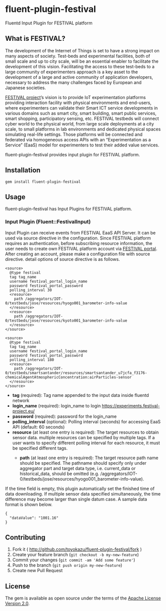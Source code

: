 # fluent-plugin-festival
Fluentd Input Plugin for FESTIVAL platform

## What is FESTIVAL?

The development of the Internet of Things is set to have a strong impact on many aspects of society. Test-beds and experimental facilities, both of small scale and up to city scale, will be an essential enabler to facilitate the development of this vision. Facilitating the access to these test-beds to a large community of experimenters approach is a key asset to the development of a large and active community of application developers, necessary to address the many challenges faced by European and Japanese societies.

[FESTIVAL project](http://www.festival-project.eu/)’s vision is to provide IoT experimentation platforms providing interaction facility with physical environments and end-users, where experimenters can validate their Smart ICT service developments in various domains such as smart city, smart building, smart public services, smart shopping, participatory sensing, etc. FESTIVAL testbeds will connect cyber world to the physical world, from large scale deployments at a city scale, to small platforms in lab environments and dedicated physical spaces simulating real-life settings. Those platforms will be connected and federated via homogeneous access APIs with an “Experimentation as a Service” (EaaS) model for experimenters to test their added value services.

fluent-plugin-festival provides input plugin for FESTIVAL platform.


## Installation

```
gem install fluent-plugin-festival
```


## Usage

fluent-plugin-festival has Input Plugins for FESTIVAL platform.


### Input Plugin (Fluent::FestivalInput)

Input Plugin can receive events from FESTIVAL EaaS API Server. It can be used via source directive in the configuration. Since FESTIVAL platform requires an authentication, before subscribing resource information, the user needs to create own FESTIVAL platform account via [FESTIVAL portal](https://experiments.festival-project.eu/). After creating an account, please make a configuration file with source directive. detail options of source directive is as follows.

```
<source>
  @type festival
  tag tag_name
  username festival_portal_login_name
  password festival_portal_password
  polling_interval 30
  <resource>
    path /aggregators/IOT-0/testbeds/jose/resources/hyogo001_barometer-info-value
  </resource>
  <resource>
    path /aggregators/IOT-0/testbeds/jose/resources/kyoto001_barometer-info-value
  </resource>
</source>

<source>
  @type festival
  tag tag_name
  username festival_portal_login_name
  password festival_portal_password
  polling_interval 180
  <resource>
    path /aggregators/IOT-0/testbeds/smartsantander/resources/smartsantander_u7jcfa_f3176-chemicalAgentAtmosphericConcentration:airParticles-sensor
  </resource>
</source>
```

- **tag** (required): Tag name appended to the input data inside fluentd network
- **login_name** (required): login_name to login https://experiments.festival-project.eu/
- **password** (required): password for the login_name
- **polling_interval** (optional): Polling interval (seconds) for accessing EaaS API (default: 60 seconds)
- **resource** (at least one entry is required): The target resources to obtain sensor data. multiple resources can be specified by multiple <resource> tags. If a user wants to specify different polling interval for each resource, it must be specified different <source> tags.
  - **path** (at least one entry is required): The target resource path name should be specified. The pathname should specify only under aggregator part and target data type, i.e. current_data or historical_data, should be omitted
 (e.g. /aggregators/IOT-0/testbeds/jose/resources/hyogo001_barometer-info-value).

If the time field is empty, this plugin automatically set the finished time of data downloading. If multiple sensor data specified simultaneously, the time difference may become larger than single datum case. A sample data format is shown below.

```
{
  "dataValue": "1001.16"
}
```

## Contributing

1. Fork it ( http://github.com/toyokazu/fluent-plugin-festival/fork )
2. Create your feature branch (`git checkout -b my-new-feature`)
3. Commit your changes (`git commit -am 'Add some feature'`)
4. Push to the branch (`git push origin my-new-feature`)
5. Create new Pull Request


## License

The gem is available as open source under the terms of the [Apache License Version 2.0](https://www.apache.org/licenses/LICENSE-2.0).
